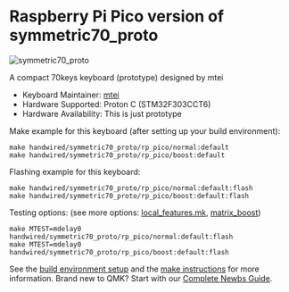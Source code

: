 #  Raspberry Pi Pico version of symmetric70_proto

![symmetric70_proto](https://user-images.githubusercontent.com/2170248/201344543-9499fa47-40f6-40fe-8e4d-aa274a7c9935.png)

A compact 70keys keyboard (prototype) designed by mtei

* Keyboard Maintainer: [mtei](https://github.com/mtei)
* Hardware Supported: Proton C (STM32F303CCT6)
* Hardware Availability: This is just prototype

Make example for this keyboard (after setting up your build environment):

    make handwired/symmetric70_proto/rp_pico/normal:default
    make handwired/symmetric70_proto/rp_pico/boost:default

Flashing example for this keyboard:

    make handwired/symmetric70_proto/rp_pico/normal:default:flash
    make handwired/symmetric70_proto/rp_pico/boost:default:flash

Testing options: (see more options: [local_features.mk](../local_features.mk), [matrix_boost](../matrix_boost/readme.md))

    make MTEST=mdelay0 handwired/symmetric70_proto/rp_pico/normal:default:flash
    make MTEST=mdelay0 handwired/symmetric70_proto/rp_pico/boost:default:flash

See the [build environment setup](https://docs.qmk.fm/#/getting_started_build_tools) and the [make instructions](https://docs.qmk.fm/#/getting_started_make_guide) for more information. Brand new to QMK? Start with our [Complete Newbs Guide](https://docs.qmk.fm/#/newbs).
